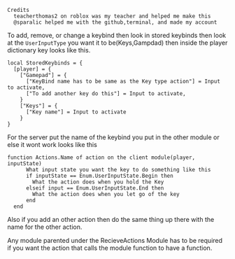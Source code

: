 ```
Credits
  teacherthomas2 on roblox was my teacher and helped me make this
  @sparalic helped me with the github,terminal, and made my account

```

To add, remove, or change a keybind then look in stored keybinds then look at the `UserInputType` you want it to be(Keys,Gampdad) then inside the player dictionary key looks like this.


```
local StoredKeybinds = {
  [player] = {
    ["Gamepad"] = {
      ["KeyBind name has to be same as the Key type action"] = Input to activate,
      ["To add another key do this"] = Input to activate,
    }
    ["Keys"] = {
      ["Key name"] = Input to activate
    }
}
```

For the server put the name of the keybind you put in the other module or else it wont work looks like this

```
function Actions.Name of action on the client module(player, inputState)
      What input state you want the key to do something like this
      if inputState == Enum.UserInputState.Begin then
        What the action does when you hold the Key
      elseif input == Enum.UserInputState.End then
        What the action does when you let go of the key
      end
  end
```
Also if you add an other action then do the same thing up there with the name for the other action.

Any module parented under the RecieveActions Module has to be required if you want the action that calls the module function to have a function.
